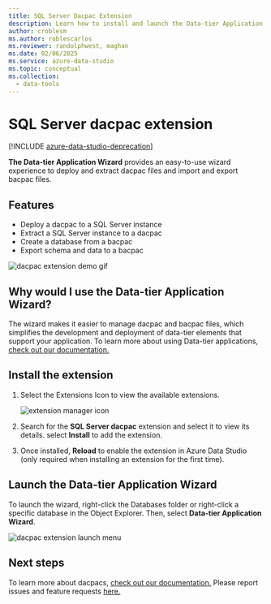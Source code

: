 ```yaml
---
title: SQL Server Dacpac Extension
description: Learn how to install and launch the Data-tier Application Wizard, which makes it easy to deploy and extract dacpac files, and import and export bacpac files.
author: croblesm
ms.author: roblescarlos
ms.reviewer: randolphwest, maghan
ms.date: 02/06/2025
ms.service: azure-data-studio
ms.topic: conceptual
ms.collection:
  - data-tools
---
```


# SQL Server dacpac extension

[!INCLUDE [azure-data-studio-deprecation](../includes/azure-data-studio-deprecation.md)]

**The Data-tier Application Wizard** provides an easy-to-use wizard experience to deploy and extract dacpac files and import and export bacpac files.

## Features

* Deploy a dacpac to a SQL Server instance
* Extract a SQL Server instance to a dacpac
* Create a database from a bacpac
* Export schema and data to a bacpac

![dacpac extension demo gif](media/sql-server-dacpac-extension/dacpac-extension-demo.gif)

## Why would I use the Data-tier Application Wizard?

The wizard makes it easier to manage dacpac and bacpac files, which simplifies the development and deployment of data-tier elements that support your application. To learn more about using Data-tier applications, [check out our documentation.](/sql/relational-databases/data-tier-applications/data-tier-applications)

## Install the extension

1. Select the Extensions Icon to view the available extensions.

    ![extension manager icon](media/add-extensions/extension-manager-icon.png)

2. Search for the **SQL Server dacpac** extension and select it to view its details. select **Install** to add the extension.

3. Once installed, **Reload** to enable the extension in Azure Data Studio (only required when installing an extension for the first time).

## Launch the Data-tier Application Wizard

To launch the wizard, right-click the Databases folder or right-click a specific database in the Object Explorer. Then, select **Data-tier Application Wizard**.

![dacpac extension launch menu](media/sql-server-dacpac-extension/dacpac-extension-launch.png)

## Next steps

To learn more about dacpacs, [check out our documentation.](/sql/relational-databases/data-tier-applications/data-tier-applications)
Please report issues and feature requests [here.](https://github.com/microsoft/azuredatastudio/issues)
